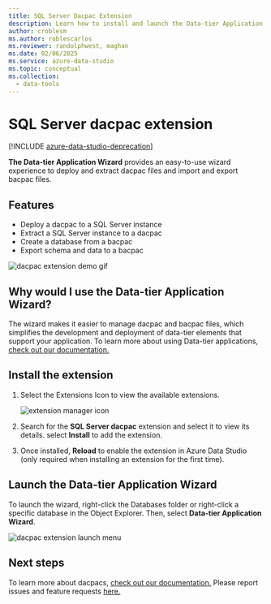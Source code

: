 ```yaml
---
title: SQL Server Dacpac Extension
description: Learn how to install and launch the Data-tier Application Wizard, which makes it easy to deploy and extract dacpac files, and import and export bacpac files.
author: croblesm
ms.author: roblescarlos
ms.reviewer: randolphwest, maghan
ms.date: 02/06/2025
ms.service: azure-data-studio
ms.topic: conceptual
ms.collection:
  - data-tools
---
```


# SQL Server dacpac extension

[!INCLUDE [azure-data-studio-deprecation](../includes/azure-data-studio-deprecation.md)]

**The Data-tier Application Wizard** provides an easy-to-use wizard experience to deploy and extract dacpac files and import and export bacpac files.

## Features

* Deploy a dacpac to a SQL Server instance
* Extract a SQL Server instance to a dacpac
* Create a database from a bacpac
* Export schema and data to a bacpac

![dacpac extension demo gif](media/sql-server-dacpac-extension/dacpac-extension-demo.gif)

## Why would I use the Data-tier Application Wizard?

The wizard makes it easier to manage dacpac and bacpac files, which simplifies the development and deployment of data-tier elements that support your application. To learn more about using Data-tier applications, [check out our documentation.](/sql/relational-databases/data-tier-applications/data-tier-applications)

## Install the extension

1. Select the Extensions Icon to view the available extensions.

    ![extension manager icon](media/add-extensions/extension-manager-icon.png)

2. Search for the **SQL Server dacpac** extension and select it to view its details. select **Install** to add the extension.

3. Once installed, **Reload** to enable the extension in Azure Data Studio (only required when installing an extension for the first time).

## Launch the Data-tier Application Wizard

To launch the wizard, right-click the Databases folder or right-click a specific database in the Object Explorer. Then, select **Data-tier Application Wizard**.

![dacpac extension launch menu](media/sql-server-dacpac-extension/dacpac-extension-launch.png)

## Next steps

To learn more about dacpacs, [check out our documentation.](/sql/relational-databases/data-tier-applications/data-tier-applications)
Please report issues and feature requests [here.](https://github.com/microsoft/azuredatastudio/issues)
